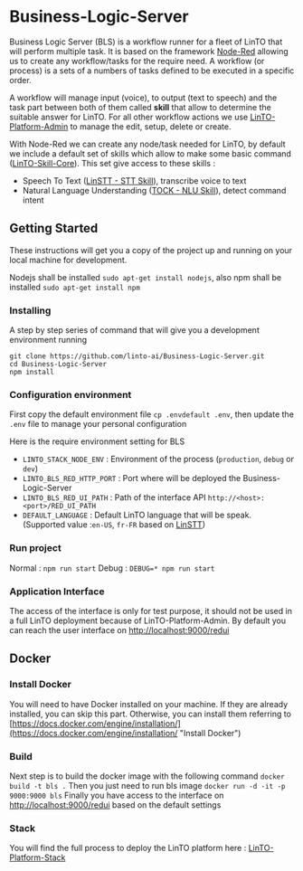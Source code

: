 # Business-Logic-Server

Business Logic Server (BLS) is a workflow runner for a fleet of LinTO that will perform multiple task. It is based on the framework [Node-Red](https://nodered.org/) allowing us to create any workflow/tasks for the require need. A workflow (or process) is a sets of a numbers of tasks defined to be executed in a specific order. 

A workflow will manage input (voice), to output (text to speech) and the task part between both of them called **skill** that allow to determine the suitable answer for LinTO. For all other workflow actions we use [LinTO-Platform-Admin](https://github.com/linto-ai/linto-platform-admin) to manage the edit, setup, delete or create.

With Node-Red we can create any node/task needed for LinTO, by default we include a default set of skills which allow to make some basic command ([LinTO-Skill-Core](https://github.com/linto-ai/linto-skills-core)). This set give access to these skills :
 * Speech To Text ([LinSTT - STT Skill](https://github.com/linto-ai/linto-platform-stt-server-worker-client)), transcribe voice to text
 * Natural Language Understanding ([TOCK - NLU Skill](https://voyages-sncf-technologies.github.io/tock/en/)), detect command intent

## Getting Started
These instructions will get you a copy of the project up and running on your local machine for development. 

Nodejs shall be installed `sudo apt-get install nodejs`, also npm shall be installed `sudo apt-get install npm`

### Installing
A step by step series of command that will give you a development environment running
```
git clone https://github.com/linto-ai/Business-Logic-Server.git
cd Business-Logic-Server
npm install
```

### Configuration environment
First copy the default environment file `cp .envdefault .env`, then update the `.env` file to manage your personal configuration

Here is the require environment setting for BLS
* `LINTO_STACK_NODE_ENV` : Environment of the process (`production`, `debug` or `dev`)
* `LINTO_BLS_RED_HTTP_PORT` : Port where will be deployed the Business-Logic-Server
* `LINTO_BLS_RED_UI_PATH` : Path of the interface API `http://<host>:<port>/RED_UI_PATH`
* `DEFAULT_LANGUAGE` : Default LinTO language that will be speak. (Supported value :`en-US`, `fr-FR` based on [LinSTT](https://github.com/linto-ai/linto-platform-stt-server-worker-client))

### Run project
Normal : `npm run start`
Debug : `DEBUG=* npm run start`

### Application Interface

The access of the interface is only for test purpose, it should not be used in a full LinTO deployment because of LinTO-Platform-Admin.
By default you can reach the user interface on [http://localhost:9000/redui](http://localhost:9000/redui)

## Docker
### Install Docker

You will need to have Docker installed on your machine. If they are already installed, you can skip this part.
Otherwise, you can install them referring to [https://docs.docker.com/engine/installation/](https://docs.docker.com/engine/installation/ "Install Docker")

### Build
Next step is to build the docker image with the following command `docker build -t bls .`
Then you just need to run bls image `docker run -d -it -p 9000:9000 bls`
Finally you have access to the interface on [http://localhost:9000/redui](http://localhost:9000/redui) based on the default settings

### Stack
You will find the full process to deploy the LinTO platform here : [LinTO-Platform-Stack](https://github.com/linto-ai/linto-platform-stack)

